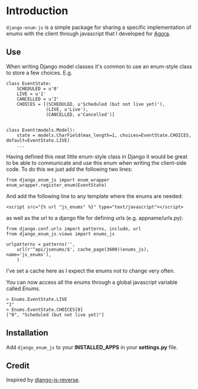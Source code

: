 # Introduction

`django-enum-js` is a simple package for sharing a specific implementation of
enums with the client through javascript that I developed for
[Agora](https://joinagora.com).

## Use

When writing Django model classes it's common to use an enum-style class to
store a few choices. E.g.

    class EventState:
        SCHEDULED = u'0'
        LIVE = u'1'
        CANCELLED = u'2'
        CHOICES = [(SCHEDULED, u'Scheduled (but not live yet)'),
                   (LIVE, u'Live'),
                   (CANCELLED, u'Cancelled')]


    class Event(models.Model):
        state = models.CharField(max_length=1, choices=EventState.CHOICES, default=EventState.LIVE)
        ...

Having defined this neat little enum-style class in Django it would be great to
be able to communicate and use this enum when writing the client-side code. To
do this we just add the following two lines:

    from django_enum_js import enum_wrapper
    enum_wrapper.register_enum(EventState)

And add the following line to any template where the enums are needed:

	<script src="{% url "js_enums" %}" type="text/javascript"></script>

as well as the url to a django file for defining urls (e.g. appname/urls.py):

    from django.conf.urls import patterns, include, url
    from django_enum_js.views import enums_js

    urlpatterns = patterns('',
        url(r'^api/jsenums/$', cache_page(3600)(enums_js), name='js_enums'),
        )

I've set a cache here as I expect the enums not to change very often.

You can now access all the enums through a global javascript variable called
*Enums*.

    > Enums.EventState.LIVE
    "1"
    > Enums.EventState.CHOICES[0]
    ["0", "Scheduled (but not live yet)"]

## Installation

Add `django_enum_js` to your **INSTALLED_APPS** in your **settings.py** file.

## Credit

Inspired by [django-js-reverse](https://github.com/ierror/django-js-reverse/).
